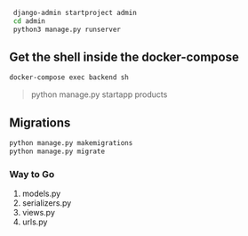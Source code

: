 ```sh
 django-admin startproject admin
 cd admin
 python3 manage.py runserver
```

## Get the shell inside the docker-compose
```sh
docker-compose exec backend sh
```

> python manage.py startapp products

## Migrations
```sh
python manage.py makemigrations
python manage.py migrate
```

### Way to Go
1. models.py
2. serializers.py
3. views.py
4. urls.py